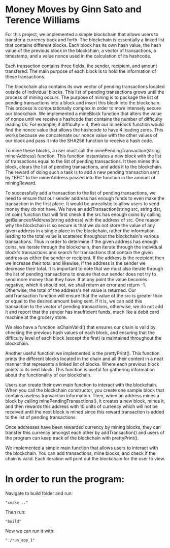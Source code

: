# Money Moves by Ginn Sato and Terence Williams

For this project, we implemented a simple blockchain that allows users to transfer a currency back and forth.
The blockchain is essentially a linked list that contains different blocks. Each block has its own hash value, the hash value of the previous block in the blockchain, a vector of transactions, a timestamp, and a value nonce used in the calculation of its hashcode. 

Each transaction contains three fields, the sender, recipient, and amount transfered. The main purpose of each block is to hold the information of these transactions. 

The blockchain also contains its own vector of pending transactions located outside of individual blocks. This list of pending transactions grows until the process of mining occurs. The purpose of mining is to package the list of pending transactions into a block and insert this block into the blockchain. This process is computationally complex in order to more intensely secure our blockchain. We implemented a mineBlock function that alters the value of nonce until we receive a hashcode that contains the number of difficulty leading 0s. For example, if difficulty = 4, then our mineBlock function would find the nonce value that allows the hashcode to have 4 leading zeros. This works because we concatenate our nonce value with the other values of our block and pass it into the SHA256 function to receive a hash code. 

To mine these blocks, a user must call the minePendingTransaction(string minerAddress) function. This function instantiates a new block with the list of transactions equal to the list of pending transactions. It then mines this block, clears the list of pending transactions, and adds it to the blockchain. The reward of doing such a task is to add a new pending transaction sent by "BFC" to the minerAddress passed into the function in the amount of miningReward. 

To successfully add a transaction to the list of pending transactions, we need to ensure that our sender address has enough funds to even make the transaction in the first place. It would be unrealistic to allow users to send money they do not have. We have an addTransaction(string src, string dst, int coin) function that will first check if the src has enough coins by calling getBalanceofAddress(string address) with the address of src. One reason why the blockchain is so secure is that we do not store the value of any given address in a single place in the blockchain, rather the information leading to the total value is scattered throughout the blockchain's various transactions. Thus in order to determine if the given address has enough coins, we iterate through the blockchain, then iterate through the individual block's transactions and search for transactions that contain the given address as either the sender or recipient. If the address is the recipient then we increase their total and likewise, if the address is the sender we decrease their total. It is important to note that we must also iterate through the list of pending transactions to ensure that our sender does not try to send more money than they have. If at any point the value becomes negative, which it should not, we shall return an error and return -1. Otherwise, the total of the address's net value is returned. Our addTransaction function will ensure that the value of the src is greater than or equal to the desired amount being sent. If it is, we can add this transaction to the vector of pending transactions, otherwise, we do not add it and report that the sender has insufficient funds, much like a debit card machine at the grocery store. 

We also have a function isChainValid() that ensures our chain is valid by checking the previous hash values of each block, and ensuring that the difficulty level of each block (except the first) is maintained throughout the blockchain. 

Another useful function we implemented is the prettyPrint(). This function prints the different blocks located in the chain and all their content in a neat manner that represents a linked list of blocks. Where each previous block points to its next block. This function is useful for gathering information about the functionality of our blockchain. 

Users can create their own main function to interact with the blockchain. When you call the blockchain constructor, you create one sample block that contains useless transaction information. Then, when an address mines a block by calling minePendingTransactions(), it creates a new block, mines it, and then rewards this address with 10 units of currency which will not be received until the next block is mined since this reward transaction is added to the list of pending transactions. 

Once addresses have been rewarded currency by mining blocks, they can transfer this currency amongst each other by addTransaction() and users of the program can keep track of the blockchain with prettyPrint(). 

We implemented a simple main function that allows users to interact with the blockchain. You can add transactions, mine blocks, and check if the chain is valid. Each iteration will print out the blockchain for the user to view. 



# In order to run the program:

Navigate to build folder and run:

    "cmake .."

Then run:

    "build"

Now we can run it with:

    "./run_app_1"
